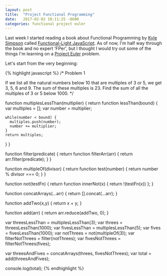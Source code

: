 ```yaml
---
layout: post
title:  "Project Functional Programming"
date:   2017-02-02 10:11:25 -0600
categories: functional project euler
---
```


Last week I started reading a book about Functional Programming by [Kyle Simpson](https://github.com/getify) called [Functional-Light JavaScript](https://github.com/getify/Functional-Light-JS). As of now, I'm half way through the book and no expert 'FPer', but I thought I would try out some of the things I'm learning on a [Project Euler](https://projecteuler.net/) problem.

Let's start from the very beginning:

{% highlight javascript %}
/* Problem 1

If we list all the natural numbers below 10 that are multiples of 3 or 5, we get 3, 5, 6 and 9. The sum of these multiples is 23.
Find the sum of all the multiples of 3 or 5 below 1000. */

function multiplesLessThan(multiplier) {
  return function lessThan(bound) {
    var multiples = [];
    var number = multiplier;

    while(number < bound) {
      multiples.push(number);
      number += multiplier;
    }
    return multiples;
  }
}

function filter(predicate) {
  return function filterArr(arr) {
    return arr.filter(predicate);
  }
}

function multipleOf(divisor) {
  return function test(number) {
    return number % divisor === 0;
  }
}

function not(testFn) {
  return function innerNot(x) {
    return !(testFn(x))
  };
}

function concatArrays(...arr) {
  return [].concat(...arr);
}

function addTwo(x,y) {
  return x + y;
}

function add(arr) {
  return arr.reduce(addTwo, 0);
}

var threesLessThan = multiplesLessThan(3);
var threes = threesLessThan(1000);
var fivesLessThan = multiplesLessThan(5);
var fives = fivesLessThan(1000);
var notThrees = not(multipleOf(3));
var filterNotThrees = filter(notThrees);
var fivesNotThrees = filterNotThrees(fives);

var threesAndFives = concatArrays(threes, fivesNotThrees);
var total = add(threesAndFives);

console.log(total);
{% endhighlight %}
